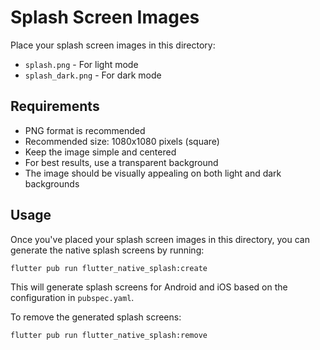 # Splash Screen Images

Place your splash screen images in this directory:

- `splash.png` - For light mode
- `splash_dark.png` - For dark mode

## Requirements

- PNG format is recommended
- Recommended size: 1080x1080 pixels (square)
- Keep the image simple and centered
- For best results, use a transparent background
- The image should be visually appealing on both light and dark backgrounds

## Usage

Once you've placed your splash screen images in this directory, you can generate the native splash screens by running:

```bash
flutter pub run flutter_native_splash:create
```

This will generate splash screens for Android and iOS based on the configuration in `pubspec.yaml`.

To remove the generated splash screens:

```bash
flutter pub run flutter_native_splash:remove
```
